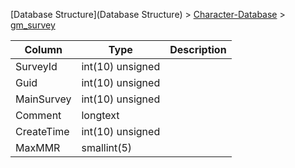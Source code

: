 [Database Structure](Database Structure) > [Character-Database](Character-Database) > [gm_survey](gm_survey)

Column | Type | Description
--- | --- | ---
SurveyId | int(10) unsigned | 
Guid | int(10) unsigned | 
MainSurvey | int(10) unsigned | 
Comment | longtext | 
CreateTime | int(10) unsigned | 
MaxMMR | smallint(5) | 
